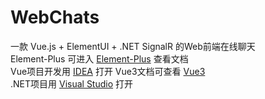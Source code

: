 # WebChats
一款 Vue.js + ElementUI + .NET SignalR 的Web前端在线聊天  
Element-Plus 可进入 [Element-Plus](https://element-plus.gitee.io/zh-CN/) 查看文档  
Vue项目开发用 [IDEA](https://www.jetbrains.com.cn/idea/promo/?bd_vid=10856597966945051761) 打开
Vue3文档可查看 [Vue3](https://cn.vuejs.org/)  
.NET项目用 [Visual Studio](https://visualstudio.microsoft.com/zh-hans/) 打开